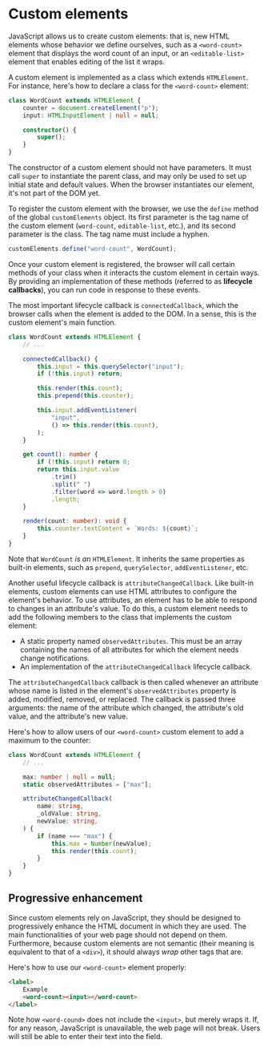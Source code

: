 # Custom elements

JavaScript allows us to create custom elements: that is, new HTML
elements whose behavior we define ourselves, such as a `<word-count>`
element that displays the word count of an input, or an
`<editable-list>` element that enables editing of the list it wraps.

A custom element is implemented as a class which extends `HTMLElement`.
For instance, here's how to declare a class for the `<word-count>`
element:

```ts
class WordCount extends HTMLElement {
    counter = document.createElement("p");
    input: HTMLInputElement | null = null;

    constructor() {
        super();
    }
}
```

The constructor of a custom element should not have parameters. It must
call `super` to instantiate the parent class, and may only be used to
set up initial state and default values. When the browser instantiates
our element, it's not part of the DOM yet.

To register the custom element with the browser, we use the `define`
method of the global `customElements` object. Its first parameter is the
tag name of the custom element (`word-count`, `editable-list`, etc.),
and its second parameter is the class. The tag name must include a
hyphen.

```ts
customElements.define("word-count", WordCount);
```

Once your custom element is registered, the browser will call certain
methods of your class when it interacts the custom element in certain
ways. By providing an implementation of these methods (referred to as
**lifecycle callbacks**), you can run code in response to these events.

The most important lifecycle callback is `connectedCallback`, which the
browser calls when the element is added to the DOM. In a sense, this is
the custom element's main function.

```ts
class WordCount extends HTMLElement {
    // ...

    connectedCallback() {
        this.input = this.querySelector("input");
        if (!this.input) return;

        this.render(this.count);
        this.prepend(this.counter);

        this.input.addEventListener(
            "input",
            () => this.render(this.count),
        );
    }

    get count(): number {
        if (!this.input) return 0;
        return this.input.value
            .trim()
            .split(" ")
            .filter(word => word.length > 0)
            .length;
    }

    render(count: number): void {
        this.counter.textContent = `Words: ${count}`;
    }
}
```

Note that `WordCount` _is an_ `HTMLElement`. It inherits the same
properties as built-in elements, such as `prepend`, `querySelector`,
`addEventListener`, etc.

Another useful lifecycle callback is `attributeChangedCallback`. Like
built-in elements, custom elements can use HTML attributes to configure
the element's behavior. To use attributes, an element has to be able to
respond to changes in an attribute's value. To do this, a custom element
needs to add the following members to the class that implements the
custom element:

- A static property named `observedAttributes`. This must be an array
  containing the names of all attributes for which the element needs
  change notifications.
- An implementation of the `attributeChangedCallback` lifecycle
  callback.

The `attributeChangedCallback` callback is then called whenever an
attribute whose name is listed in the element's `observedAttributes`
property is added, modified, removed, or replaced. The callback is
passed three arguments: the name of the attribute which changed, the
attribute's old value, and the attribute's new value.

Here's how to allow users of our `<word-count>` custom element to add a
maximum to the counter:

```ts
class WordCount extends HTMLElement {
    // ...

    max: number | null = null;
    static observedAttributes = ["max"];

    attributeChangedCallback(
        name: string,
        _oldValue: string,
        newValue: string,
    ) {
        if (name === "max") {
            this.max = Number(newValue);
            this.render(this.count);
        }
    }
}
```

## Progressive enhancement

Since custom elements rely on JavaScript, they should be designed to
progressively enhance the HTML document in which they are used. The main
functionalities of your web page should not depend on them. Furthermore,
because custom elements are not semantic (their meaning is equivalent to
that of a `<div>`), it should always _wrap_ other tags that are.

Here's how to use our `<word-count>` element properly:

```html
<label>
    Example
    <word-count><input></word-count>
</label>
```

Note how `<word-cound>` does not include the `<input>`, but merely wraps
it. If, for any reason, JavaScript is unavailable, the web page will not
break. Users will still be able to enter their text into the field.
